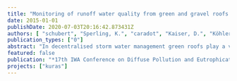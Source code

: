 ```yaml
---
title: "Monitoring of runoff water quality from green and gravel roofs with bitumen membranes"
date: 2015-01-01
publishDate: 2020-07-03T20:16:42.873431Z
authors: [ "schubert", "Sperling, K.", "caradot", "Kaiser, D.", "Köhler, M.", "Schmidt, M.", "riechel", "matzinger" ]
publication_types: ["0"]
abstract: "In decentralised storm water management green roofs play a vital role. Nevertheless questions remain concerning the runoff quality for nutrients and herbicides used against root penetration. In this study monitoring is conducted on two 18 year old green and gravel roofs comparing runoff quality based on concentrations and substance loads. The results indicate that runoff concentrations do not differ for total suspended solids (TSS) and total phosphorus (TP). Nitrate (NO3N) and total nitrogen (TN) concentrations are clearly reduced by the green roof (TN green roof: 1.14 mg/L, gravel roof: 2.99 mg/L, n=7), given plant uptake of atmospheric nitrogen. In contrast, organic indicators chemical oxygen demand (COD green roof: 28.1 mg/L, gravel roof: 16.1 mg/L, n=11) and total organic nitrogen (TON) are higher in green roof runoff, possibly from soil leaching. However, total substance loads for 11 sampled storm events are lower by a factor of 0.8 to 0.2 (TSS, COD, TP, TN, TON) for of the green roof compared to the gravel roof, given their different hydraulic behaviours. Regarding herbicides, Mecoprop is still found in relevant concentrations from 0.08 to 6.59 µg/L in the green roof runoff, exceeding the EU threshold for pesticides in surface water bodies of 0.1 µg/L."
featured: false
publication: "*17th IWA Conference on Diffuse Pollution and Eutrophication*"
projects: ["kuras"]
---
```


